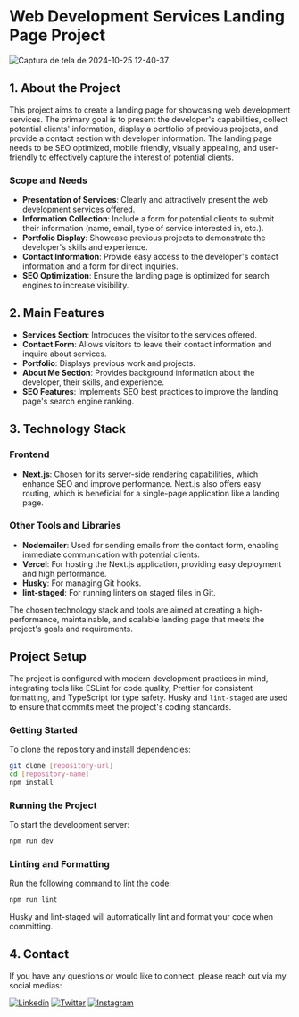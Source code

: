 # Web Development Services Landing Page Project
![Captura de tela de 2024-10-25 12-40-37](https://github.com/user-attachments/assets/2d3be445-ab17-4313-814c-6479d9c9d612)

## 1. About the Project

This project aims to create a landing page for showcasing web development services. The primary goal is to present the developer's capabilities, collect potential clients' information, display a portfolio of previous projects, and provide a contact section with developer information. The landing page needs to be SEO optimized, mobile friendly, visually appealing, and user-friendly to effectively capture the interest of potential clients.

### Scope and Needs

- **Presentation of Services**: Clearly and attractively present the web development services offered.
- **Information Collection**: Include a form for potential clients to submit their information (name, email, type of service interested in, etc.).
- **Portfolio Display**: Showcase previous projects to demonstrate the developer's skills and experience.
- **Contact Information**: Provide easy access to the developer's contact information and a form for direct inquiries.
- **SEO Optimization**: Ensure the landing page is optimized for search engines to increase visibility.

## 2. Main Features

- **Services Section**: Introduces the visitor to the services offered.
- **Contact Form**: Allows visitors to leave their contact information and inquire about services.
- **Portfolio**: Displays previous work and projects.
- **About Me Section**: Provides background information about the developer, their skills, and experience.
- **SEO Features**: Implements SEO best practices to improve the landing page's search engine ranking.

## 3. Technology Stack

### Frontend

- **Next.js**: Chosen for its server-side rendering capabilities, which enhance SEO and improve performance. Next.js also offers easy routing, which is beneficial for a single-page application like a landing page.

### Other Tools and Libraries

- **Nodemailer**: Used for sending emails from the contact form, enabling immediate communication with potential clients.
- **Vercel**: For hosting the Next.js application, providing easy deployment and high performance.
- **Husky**: For managing Git hooks.
- **lint-staged**: For running linters on staged files in Git.

The chosen technology stack and tools are aimed at creating a high-performance, maintainable, and scalable landing page that meets the project's goals and requirements.

## Project Setup

The project is configured with modern development practices in mind, integrating tools like ESLint for code quality, Prettier for consistent formatting, and TypeScript for type safety. Husky and `lint-staged` are used to ensure that commits meet the project's coding standards.

### Getting Started

To clone the repository and install dependencies:

```sh
git clone [repository-url]
cd [repository-name]
npm install
```

### Running the Project

To start the development server:

```sh
npm run dev
```

### Linting and Formatting

Run the following command to lint the code:

```sh
npm run lint
```

Husky and lint-staged will automatically lint and format your code when committing.

## 4. Contact

If you have any questions or would like to connect, please reach out via my social medias:

<a href="https://www.linkedin.com/in/rafael-lopes-desenvolvedor-fullstack/?locale=pt_BR">![Linkedin](https://img.shields.io/badge/LinkedIn-0077B5?style=for-the-badge&logo=linkedin&logoColor=white)</a>
<a href="https://twitter.com/RafaelL77859907">![Twitter](https://img.shields.io/badge/Twitter-1DA1F2?style=for-the-badge&logo=twitter&logoColor=white)</a>
<a href="https://www.instagram.com/rafaellopes.dev/">![Instagram](https://img.shields.io/badge/Instagram-E4405F?style=for-the-badge&logo=instagram&logoColor=white)</a>
